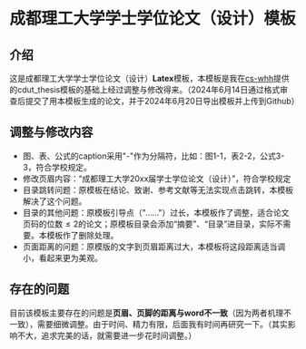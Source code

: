 # 成都理工大学学士学位论文（设计）模板
## 介绍
这是成都理工大学学士学位论文（设计）**Latex**模板，本模板是我在[cs-whh](https://github.com/cs-whh/CDUT_thesis)提供的cdut_thesis模板的基础上经过调整与修改得来。（2024年6月14日通过格式审查后提交了用本模板生成的论文，并于2024年6月20日导出模板并上传到Github）


## 调整与修改内容
- 图、表、公式的caption采用"-"作为分隔符，比如：图1-1，表2-2，公式3-3，符合学校规定。
- 修改页眉内容：“成都理工大学20xx届学士学位论文（设计）”，符合学校规定
- 目录跳转问题：原模板在结论、致谢、参考文献等无法实现点击跳转，本模板解决了这个问题。
- 目录的其他问题：原模板引导点（"......"）过长，本模板作了调整，适合论文页码的位数$\le2$的论文；原模板目录会添加“摘要”、“目录”进目录，实际不需要。本模板作了删除处理。
- 页面距离的问题：原模版的文字到页眉距离过大，本模板将这段距离适当调小，看起来更为美观。

## 存在的问题
目前该模板主要存在的问题是**页眉、页脚的距离与word不一致**（因为两者机理不一致），需要细微调整。由于时间、精力有限，后面我有时间再研究一下。（其实影响不大，追求完美的话，就需要进一步花时间调整。）

